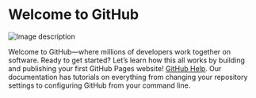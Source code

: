 # Welcome to GitHub

![Image description](images/mfm_steamed_punk_01.png")

Welcome to GitHub—where millions of developers work together on software. Ready to get started? Let’s learn how this all works by building and publishing your first GitHub Pages website!
 [GitHub Help](https://help.github.com). Our documentation has tutorials on everything from changing your repository settings to configuring GitHub from your command line.
